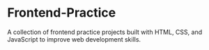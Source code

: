 # Frontend-Practice
A collection of frontend practice projects built with HTML, CSS, and JavaScript to improve web development skills.
